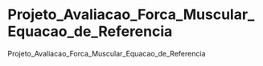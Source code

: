 # Projeto_Avaliacao_Forca_Muscular_Equacao_de_Referencia
Projeto_Avaliacao_Forca_Muscular_Equacao_de_Referencia
